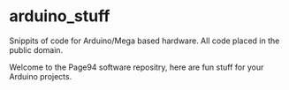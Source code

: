 # arduino_stuff
Snippits of code for Arduino/Mega based hardware. All code placed in the public domain.

Welcome to the Page94 software repositry, here are fun stuff for your Arduino projects.

